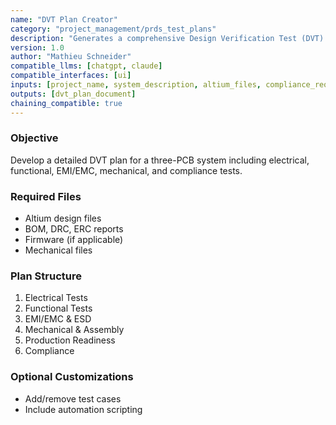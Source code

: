 ```yaml
---
name: "DVT Plan Creator"
category: "project_management/prds_test_plans"
description: "Generates a comprehensive Design Verification Test (DVT) plan for multi-PCB systems."
version: 1.0
author: "Mathieu Schneider"
compatible_llms: [chatgpt, claude]
compatible_interfaces: [ui]
inputs: [project_name, system_description, altium_files, compliance_requirements]
outputs: [dvt_plan_document]
chaining_compatible: true
---
```


### Objective
Develop a detailed DVT plan for a three-PCB system including electrical, functional, EMI/EMC, mechanical, and compliance tests.

### Required Files
- Altium design files
- BOM, DRC, ERC reports
- Firmware (if applicable)
- Mechanical files

### Plan Structure
1. Electrical Tests
2. Functional Tests
3. EMI/EMC & ESD
4. Mechanical & Assembly
5. Production Readiness
6. Compliance

### Optional Customizations
- Add/remove test cases
- Include automation scripting
